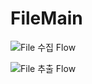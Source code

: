 # FileMain


![File 수집 Flow](https://drive.google.com/uc?id=1vYDu8PCsjxpBz2Zy_Dxgn7rdpPsdsHCa "수집이미지")



![File 추출 Flow](https://drive.google.com/uc?id=1oxcw8ih3YP3xn3CQint0QnEPSgdxzECH "추출이미지")
